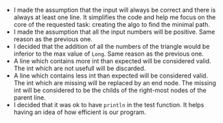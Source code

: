 - I made the assumption that the input will always be correct and there is always at least one line. It simplifies the code and help me focus on the core of the requested task: creating the algo to find the minimal path.
- I made the assumption that all the input numbers will be positive. Same reason as the previous one.
- I decided that the addition of all the numbers of the triangle would be inferior to the max value of `Long`. Same reason as the previous one.
- A line which contains more int than expected will be considered valid. The int which are not usefull will be discarded.
- A line which contains less int than expected will be considered valid. The int which are missing will be replaced by an end node. The missing int will be considered to be the childs of the right-most nodes of the parent line.
- I decided that it was ok to have `println` in the test function. It helps having an idea of how efficient is our program. 

